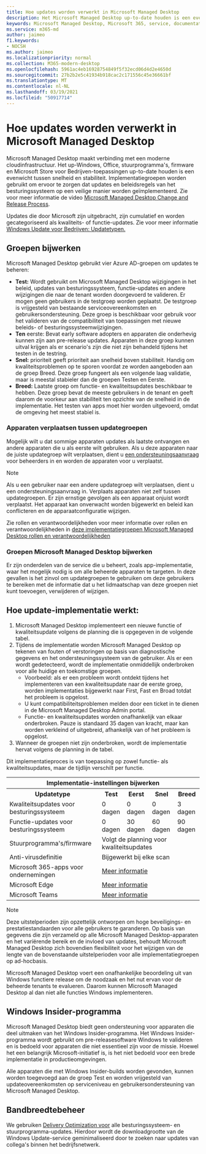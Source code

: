 ```yaml
---
title: Hoe updates worden verwerkt in Microsoft Managed Desktop
description: Het Microsoft Managed Desktop up-to-date houden is een evenwicht tussen snelheid en stabiliteit.
keywords: Microsoft Managed Desktop, Microsoft 365, service, documentatie
ms.service: m365-md
author: jaimeo
f1.keywords:
- NOCSH
ms.author: jaimeo
ms.localizationpriority: normal
ms.collection: M365-modern-desktop
ms.openlocfilehash: 5961ac4eb16928754849f5f32ecd06d4d2e4650d
ms.sourcegitcommit: 27b2b2e5c41934b918cac2c171556c45e36661bf
ms.translationtype: MT
ms.contentlocale: nl-NL
ms.lasthandoff: 03/19/2021
ms.locfileid: "50917714"
---
```

# <a name="how-updates-are-handled-in-microsoft-managed-desktop"></a>Hoe updates worden verwerkt in Microsoft Managed Desktop


<!--This topic is the target for a "Learn more" link in the Admin Portal (aka.ms/update-rings); do not delete.-->

<!--Update management -->

Microsoft Managed Desktop maakt verbinding met een moderne cloudinfrastructuur. Het up-Windows, Office, stuurprogramma's, firmware en Microsoft Store voor Bedrijven-toepassingen up-to-date houden is een evenwicht tussen snelheid en stabiliteit. Implementatiegroepen worden gebruikt om ervoor te zorgen dat updates en beleidsregels van het besturingssysteem op een veilige manier worden geïmplementeerd. Zie voor meer informatie de video [Microsoft Managed Desktop Change and Release Process](https://www.microsoft.com/videoplayer/embed/RE4mWqP).

Updates die door Microsoft zijn uitgebracht, zijn cumulatief en worden gecategoriseerd als kwaliteits- of functie-updates.
Zie voor meer informatie [Windows Update voor Bedrijven: Updatetypen.](/windows/deployment/update/waas-manage-updates-wufb#update-types) 

## <a name="update-groups"></a>Groepen bijwerken

Microsoft Managed Desktop gebruikt vier Azure AD-groepen om updates te beheren:

- **Test:** Wordt gebruikt om Microsoft Managed Desktop wijzigingen in het beleid, updates van besturingssysteem, functie-updates en andere wijzigingen die naar de tenant worden doorgevoerd te valideren. Er mogen geen gebruikers in de testgroep worden geplaatst. De testgroep is vrijgesteld van bestaande serviceovereenkomsten en gebruikersondersteuning. Deze groep is beschikbaar voor gebruik voor het valideren van de compatibiliteit van toepassingen met nieuwe beleids- of besturingssysteemwijzigingen.  
- **Ten** eerste: Bevat early software adopters en apparaten die onderhevig kunnen zijn aan pre-release updates. Apparaten in deze groep kunnen uitval krijgen als er scenario's zijn die niet zijn behandeld tijdens het testen in de testring.
- **Snel:** prioriteit geeft prioriteit aan snelheid boven stabiliteit. Handig om kwaliteitsproblemen op te sporen voordat ze worden aangeboden aan de groep Breed. Deze groep fungeert als een volgende laag validatie, maar is meestal stabieler dan de groepen Testen en Eerste. 
- **Breed:** Laatste groep om functie- en kwaliteitsupdates beschikbaar te hebben. Deze groep bevat de meeste gebruikers in de tenant en geeft daarom de voorkeur aan stabiliteit ten opzichte van de snelheid in de implementatie. Het testen van apps moet hier worden uitgevoerd, omdat de omgeving het meest stabiel is. 

### <a name="moving-devices-between-update-groups"></a>Apparaten verplaatsen tussen updategroepen
Mogelijk wilt u dat sommige apparaten updates als laatste ontvangen en andere apparaten die u als eerste wilt gebruiken. Als u deze apparaten naar de juiste updategroep wilt verplaatsen, dient u [een ondersteuningsaanvraag](../working-with-managed-desktop/admin-support.md?view=o365-worldwide) voor beheerders in en worden de apparaten voor u verplaatst. 

> [!NOTE]
> Als u een gebruiker naar een andere updategroep wilt verplaatsen, dient u een ondersteuningsaanvraag in. Verplaats apparaten niet zelf tussen updategroepen. Er zijn ernstige gevolgen als een apparaat onjuist wordt verplaatst. Het apparaat kan onverwacht worden bijgewerkt en beleid kan conflicteren en de apparaatconfiguratie wijzigen.

Zie rollen en verantwoordelijkheden voor meer informatie over rollen en verantwoordelijkheden in [deze implementatiegroepen Microsoft Managed Desktop rollen en verantwoordelijkheden](../intro/roles-and-responsibilities.md)

### <a name="using-microsoft-managed-desktop-update-groups"></a>Groepen Microsoft Managed Desktop bijwerken 
Er zijn onderdelen van de service die u beheert, zoals app-implementatie, waar het mogelijk nodig is om alle beheerde apparaten te targeten. In deze gevallen is het zinvol om updategroepen te gebruiken om deze gebruikers te bereiken met de informatie dat u het lidmaatschap van deze groepen niet kunt toevoegen, verwijderen of wijzigen. 

## <a name="how-update-deployment-works"></a>Hoe update-implementatie werkt:
1. Microsoft Managed Desktop implementeert een nieuwe functie of kwaliteitsupdate volgens de planning die is opgegeven in de volgende tabel.
2. Tijdens de implementatie worden Microsoft Managed Desktop op tekenen van fouten of verstoringen op basis van diagnostische gegevens en het ondersteuningssysteem van de gebruiker. Als er een wordt gedetecteerd, wordt de implementatie onmiddellijk onderbroken voor alle huidige en toekomstige groepen.
    - Voorbeeld: als er een probleem wordt ontdekt tijdens het implementeren van een kwaliteitsupdate naar de eerste groep, worden implementaties bijgewerkt naar First, Fast en Broad totdat het probleem is opgelost.
    - U kunt compatibiliteitsproblemen melden door een ticket in te dienen in de Microsoft Managed Desktop Admin portal.
    - Functie- en kwaliteitsupdates worden onafhankelijk van elkaar onderbroken. Pauze is standaard 35 dagen van kracht, maar kan worden verkleind of uitgebreid, afhankelijk van of het probleem is opgelost.
3. Wanneer de groepen niet zijn onderbroken, wordt de implementatie hervat volgens de planning in de tabel.

Dit implementatieproces is van toepassing op zowel functie- als kwaliteitsupdates, maar de tijdlijn verschilt per functie.




<table>
    <tr><th colspan="5">Implementatie-instellingen bijwerken</th></tr>
    <tr><th>Updatetype</th><th>Test</th><th>Eerst</th><th>Snel</th><th>Breed</th></tr>
    <tr><td>Kwaliteitsupdates voor besturingssysteem</td><td>0 dagen</td><td>0 dagen</td><td>0 dagen</td><td>3 dagen</td></tr>
    <tr><td>Functie-updates voor besturingssysteem</td><td>0 dagen</td><td>30 dagen</td><td>60 dagen</td><td>90 dagen</td></tr>
    <tr><td>Stuurprogramma's/firmware</td><td colspan="4">Volgt de planning voor kwaliteitsupdates</td></tr>
    <tr><td>Anti-virusdefinitie</td><td colspan="4">Bijgewerkt bij elke scan</td></tr>
    <tr><td>Microsoft 365-apps voor ondernemingen</td><td colspan="4"><a href="/microsoft-365/managed-desktop/get-started/m365-apps#updates-to-microsoft-365-apps">Meer informatie</a></td></tr>
    <tr><td>Microsoft Edge</td><td colspan="4"><a href="/microsoft-365/managed-desktop/get-started/edge-browser-app#updates-to-microsoft-edge">Meer informatie</a></td></tr>
    <tr><td>Microsoft Teams</td><td colspan="4"><a href="/microsoft-365/managed-desktop/get-started/teams#updates">Meer informatie</a></td></tr>
</table>

>[!NOTE]
>Deze uitstelperioden zijn opzettelijk ontworpen om hoge beveiligings- en prestatiestandaarden voor alle gebruikers te garanderen. Op basis van gegevens die zijn verzameld op alle Microsoft Managed Desktop-apparaten en het variërende bereik en de invloed van updates, behoudt Microsoft Managed Desktop zich bovendien flexibiliteit voor het wijzigen van de lengte van de bovenstaande uitstelperioden voor alle implementatiegroepen op ad-hocbasis.
>
>Microsoft Managed Desktop voert een onafhankelijke beoordeling uit van Windows functiere release om de noodzaak en het nut ervan voor de beheerde tenants te evalueren. Daarom kunnen Microsoft Managed Desktop al dan niet alle functies Windows implementeren. 

## <a name="windows-insider-program"></a>Windows Insider-programma

Microsoft Managed Desktop biedt geen ondersteuning voor apparaten die deel uitmaken van het Windows Insider-programma. Het Windows Insider-programma wordt gebruikt om pre-releasesoftware Windows te valideren en is bedoeld voor apparaten die niet essentieel zijn voor de missie. Hoewel het een belangrijk Microsoft-initiatief is, is het niet bedoeld voor een brede implementatie in productieomgevingen. 

Alle apparaten die met Windows Insider-builds worden gevonden, kunnen worden toegevoegd aan de groep Test en worden vrijgesteld van updateovereenkomsten op serviceniveau en gebruikersondersteuning van Microsoft Managed Desktop.

## <a name="bandwidth-management"></a>Bandbreedtebeheer

We gebruiken [Delivery Optimization voor](/windows/deployment/update/waas-delivery-optimization) alle besturingssysteem- en stuurprogramma-updates. Hierdoor wordt de downloadgrootte van de Windows Update-service geminimaliseerd door te zoeken naar updates van collega's binnen het bedrijfsnetwerk.